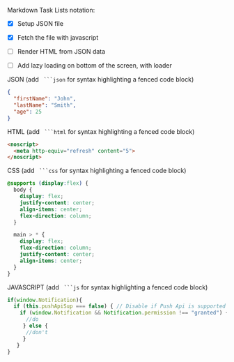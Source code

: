 
Markdown Task Lists notation: 
- [x] Setup JSON file
- [x] Fetch the file with javascript
- [ ] Render HTML from JSON data
- [ ] Add lazy loading on bottom of the screen, with loader



JSON (add ` ```json` for syntax highlighting a fenced code block)
```json
{
  "firstName": "John",
  "lastName": "Smith",
  "age": 25
}
```

HTML (add ` ```html` for syntax highlighting a fenced code block)
```html
<noscript>
  <meta http-equiv="refresh" content="5">
</noscript>
```


CSS (add ` ```css` for syntax highlighting a fenced code block)
```css
@supports (display:flex) {
  body {
    display: flex;
    justify-content: center;
    align-items: center;
    flex-direction: column;
  }

  main > * {
    display: flex;
    flex-direction: column;
    justify-content: center;
    align-items: center;
  }
}
```

JAVASCRIPT (add ` ```js` for syntax highlighting a fenced code block)
```js
if(window.Notification){
  if (this.pushApiSup === false) { // Disable if Push Api is supported
    if (window.Notification && Notification.permission !== "granted") {
      //do 
     } else {
      //don't
     }
   }
}
```
